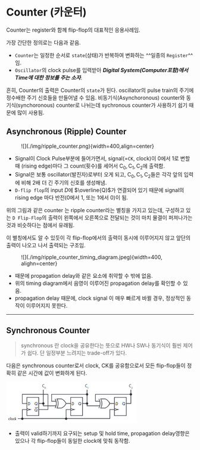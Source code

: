 # Counter (카운터)

Counter는 register와 함께 flip-flop의 대표적인 응용사례임.

가장 간단한 정의로는 다음과 같음.

* `Counter`는 일정한 순서로 `state`(상태)가 반복하여 변화하는 ^^일종의 `Register`^^ 임.
* `Oscillator`의 clock pulse를 입력받아 ***Digital System(Computer포함)에서 Time에 대한 정보를 주는 소자***.

흔히, Counter의 출력은 Counter의 `state`가 된다. oscillator의 pulse train의 주기에 정수배한 주기 신호들을 만들어낼 수 있음. 비동기식(Asynchoronous) counter와 동기식(synchoronous) counter로 나뉘는데 sychronous counter가 사용하기 쉽기 때문에 많이 사용됨.

## Asynchronous (Ripple) Counter

<figure markdown>
![](./img/ripple_counter.png){width=400,align=center}
</figure>


* Signal이 Clock Pulse부분에 들어가면서, signal(=`CK`, clock)이 0에서 1로 변할 때 (rising edge)마다 그 count(횟수)를 세어서 $\text{C}_0,\text{C}_1,\text{C}_2$에 출력함.
* Signal은 보통 oscillator(발진자)로부터 오게 되고, $\text{C}_0,\text{C}_1,\text{C}_2$들은 각각 앞의 입력에 비해 2배 더 긴 주기의 신호를 생성해냄.
* `D-flip flop`의 input $D$에 $\overline{Q}$가 연결되어 있기 때문에 signal의 rising edge 마다 반전(0에서 1, 또는 1에서 0)이 됨. 

위의 그림과 같은 counter 는 ripple counter라는 별칭을 가지고 있는데, 구성하고 있는 `D Flip-Flop`의 출력이 왼쪽에서 오른쪽으로 전달되는 것이 마치 물결이 퍼져나가는 것과 비슷하다는 점에서 유래됨.  

이 별칭에서도 알 수 있듯이 각 flip-flop에서의 출력이 동시에 이루어지지 않고 앞단의 출력이 나오고 나서 출력되는 구조임. 

<figure markdown>
![](./img/ripple_counter_timing_diagram.jpeg){width=400, alighn=center}
</figure>

* 때문에 propagation delay와 같은 요소에 취약할 수 밖에 없음. 
* 위의 timing diagram에서 음영이 이루어진  propagation delay를 확인할 수 있음.
* propagation delay 때문에, clock signal 이 매우 빠르게 바뀔 경우, 정상적인 동작이 이루어지지 못한다.

***

## Synchronous Counter

> synchronous 란 clock을 공유한다는 뜻으로 HW나 SW나 동기식이 훨씬 제어가 쉽다. 단 일정부분 느려지는 trade-off가 있다.

 다음은 synchronous counter로서 clock, $\text{CK}$를 공유함으로서 모든 flip-flop들이 정확히 같은 시간에 값이 변화하게 된다.
 
 ![synchronous counter](img/synchronous_counter.png)
 
 * 출력이 valid하기까지 요구되는 setup 및 hold time, propagation delay영향은 있으나 각 flip-flop들이 동일한 clock에 맞춰 동작함.
